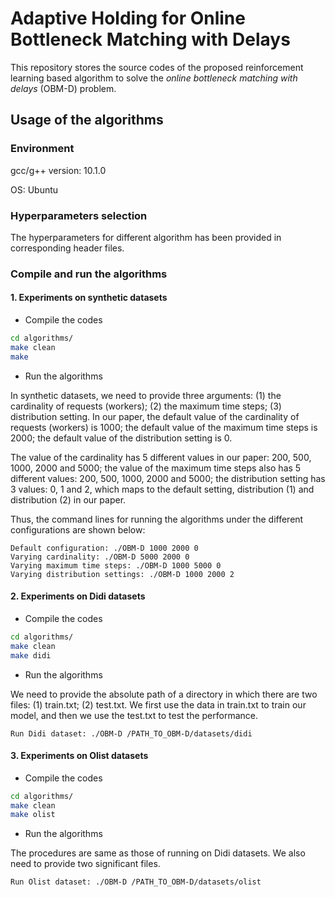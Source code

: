 # Adaptive Holding for Online Bottleneck Matching with Delays

This repository stores the source codes of the proposed reinforcement learning based algorithm to solve the *online bottleneck matching with delays* (OBM-D) problem.

## Usage of the algorithms

### Environment

gcc/g++ version: 10.1.0

OS: Ubuntu

### Hyperparameters selection

The hyperparameters for different algorithm has been provided in corresponding header files. 

### Compile and run the algorithms

#### 1. Experiments on synthetic datasets

- Compile the codes

```bash
cd algorithms/
make clean
make
```

- Run the algorithms

In synthetic datasets, we need to provide three arguments: (1) the cardinality of requests (workers); (2) the maximum time steps; (3) distribution setting. 
In our paper, the default value of the cardinality of requests (workers) is 1000; the default value of the maximum time steps is 2000; the default value of the 
distribution setting is 0. 

The value of the cardinality has 5 different values in our paper: 200, 500, 1000, 2000 and 5000; the value of the maximum time steps also has 5 different values: 
200, 500, 1000, 2000 and 5000; the distribution setting has 3 values: 0, 1 and 2, which maps to the default setting, distribution (1) and distribution (2) in our
paper. 

Thus, the command lines for running the algorithms under the different configurations are shown below:

```
Default configuration: ./OBM-D 1000 2000 0
Varying cardinality: ./OBM-D 5000 2000 0
Varying maximum time steps: ./OBM-D 1000 5000 0
Varying distribution settings: ./OBM-D 1000 2000 2
```

#### 2. Experiments on Didi datasets

- Compile the codes

```bash
cd algorithms/
make clean
make didi
```

- Run the algorithms

We need to provide the absolute path of a directory in which there are two files: (1) train.txt; (2) test.txt. We first use the data in train.txt to train our model,
and then we use the test.txt to test the performance. 

```
Run Didi dataset: ./OBM-D /PATH_TO_OBM-D/datasets/didi
```

#### 3. Experiments on Olist datasets

- Compile the codes

```bash
cd algorithms/
make clean
make olist
```

- Run the algorithms

The procedures are same as those of running on Didi datasets. We also need to provide two significant files.

```
Run Olist dataset: ./OBM-D /PATH_TO_OBM-D/datasets/olist
```
